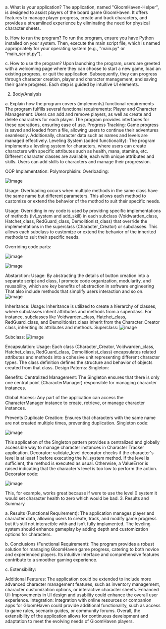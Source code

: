 a. What is your application?
The application, named "GloomHaven-Helper", is designed to assist players of the board game GloomHaven. It offers features to manage player progress, create and track characters, and provides a streamlined experience by eliminating the need for physical character sheets.

b. How to run the program?
To run the program, ensure you have Python installed on your system. Then, execute the main script file, which is named appropriately for your operating system (e.g., "main.py" or "main_script.py").

c. How to use the program?
Upon launching the program, users are greeted with a welcoming page where they can choose to start a new game, load an existing progress, or quit the application. Subsequently, they can progress through character creation, player and character management, and saving their game progress. Each step is guided by intuitive UI elements.

2. Body/Analysis

a. Explain how the program covers (implements) functional requirements
The program fulfills several functional requirements:
Player and Character Management: Users can add and remove players, as well as create and delete characters for each player. The program provides interfaces for these operations, ensuring ease of use.
Progress Tracking: Game progress is saved and loaded from a file, allowing users to continue their adventures seamlessly. Additionally, character data such as names and levels are managed effectively.
Leveling System (added functionality): The program implements a leveling system for characters, where users can create characters with specific attributes such as health, mana, stamina, etc. Different character classes are available, each with unique attributes and skills. Users can add skills to characters and manage their progression.

OOP Implamentation:
Polymorphisim:
Overloading:

![image](https://github.com/DepexL/GloomHaven_Helper/assets/166698398/e244d112-ae66-4075-bd03-61368303b102)

Usage:  Overloading occurs when multiple methods in the same class have the same name but different parameters. This allows each method to customize or extend the behavior of the mothod to suit their specific needs.

 
Usage:  Overriding in my code is used by providing specific implementations of methods (lvl_system and add_skill) in each subclass (Voidwarden_class, Hatchet_class, RedGuard_class, Demolitionist_class) that override the implementations in the superclass (Character_Creator) or subclasses. This allows each subclass to customize or extend the behavior of the inherited methods to suit their specific needs.

Overriding code parts:

![image](https://github.com/DepexL/GloomHaven_Helper/assets/166698398/c3ceac19-e9f0-48a2-a866-79c823782c1d)

![image](https://github.com/DepexL/GloomHaven_Helper/assets/166698398/c58bbde7-a833-4609-9d2b-d155b8d6ffd6)

 
 
Abstarction:
Usage: By abstracting the details of button creation into a separate script and class, I promote code organization, modularity, and reusability, which are key benefits of abstraction in software engineering That also include methods that simplify users interaction and so on.
 ![image](https://github.com/DepexL/GloomHaven_Helper/assets/166698398/7d535875-99e3-4965-aec8-15da0b63b380)


Inheritance:
Usage: Inheritance is utilized to create a hierarchy of classes, where subclasses inherit attributes and methods from a superclass. For instance, subclasses like Voidwarden_class, Hatchet_class, RedGuard_class, and Demolitionist_class inherit from the Character_Creator class, inheriting its attributes and methods.
Superclass:
 ![image](https://github.com/DepexL/GloomHaven_Helper/assets/166698398/a05e638f-6b04-4a9a-98d1-f10bcc651c8b)


Subclass:
 ![image](https://github.com/DepexL/GloomHaven_Helper/assets/166698398/77e103f8-d16d-41e0-bcbf-bb87de14272a)

Encapsulation:
Usage: Each class (Character_Creator, Voidwarden_class, Hatchet_class, RedGuard_class, Demolitionist_class) encapsulates related attributes and methods into a cohesive unit representing different character types. The class definition defines the structure and behavior of objects created from that class.
Design Paterns:
Singleton:


Benefits:
Centralized Management: The Singleton ensures that there is only one central point (CharacterManager) responsible for managing character instances.

Global Access: Any part of the application can access the CharacterManager instance to create, retrieve, or manage character instances.

Prevents Duplicate Creation: Ensures that characters with the same name are not created multiple times, preventing duplication.
Singleton code:

![image](https://github.com/DepexL/GloomHaven_Helper/assets/166698398/c44737b6-a161-4223-98fc-ff6d2bee09c0)


This application of the Singleton pattern provides a centralized and globally accessible way to manage character instances in Character Tracker application.
Decorator:
validate_level decorator checks if the character's level is at least 1 before executing the lvl_system method. If the level is sufficient, the method is executed as usual. Otherwise, a ValueError is raised indicating that the character's level is too low to perform the action.
Decorator code:

 ![image](https://github.com/DepexL/GloomHaven_Helper/assets/166698398/4756001b-948f-45aa-896a-614ccba3afa2)

This, for example, works great because if were to use the level 0 system it would set character health to zero which would be bad.
3. Results and Summary

a. Results (Functional Requirement): The application manages player and character data, allowing users to create, track, and modify game progress but it‘s still not interactble with and isn‘t fully implamented. The leveling system should enhance gameplay by adding depth and customization options for characters.

b. Conclusions (Functional Requirement): The program provides a robust solution for managing GloomHaven game progress, catering to both novice and experienced players. Its intuitive interface and comprehensive features contribute to a smoother gaming experience.

c. Extensibility:

Additional Features: The application could be extended to include more advanced character management features, such as inventory management, character customization options, or interactive character sheets.
Enhanced UI: Improvements in UI design and usability could enhance the overall user experience.
Integration: Integration with online resources or companion apps for GloomHaven could provide additional functionality, such as access to game rules, scenario guides, or community forums.
Overall, the extensibility of the application allows for continuous development and adaptation to meet the evolving needs of GloomHaven players.

